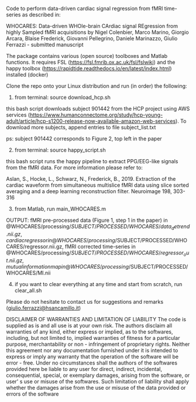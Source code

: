 Code to perform data-driven cardiac signal regression from fMRI time-series as described in:

WHOCARES: Data-driven WHOle-brain CArdiac signal REgression from highly Sampled fMRI acquisitions by Nigel Colenbier, Marco Marino, Giorgio Arcara, Blaise Frederick, Giovanni Pellegrino, Daniele Marinazzo, Giulio Ferrazzi - submitted manuscript

The package contains various (open source) toolboxes and Matlab functions. It requires FSL (https://fsl.fmrib.ox.ac.uk/fsl/fslwiki) and the happy toolbox (https://rapidtide.readthedocs.io/en/latest/index.html) installed (docker)

Clone the repo onto your Linux distribution and run (in order) the following:

1. from terminal: source download_hcp.sh

this bash script downloads subject 901442 from the HCP project using AWS services (https://www.humanconnectome.org/study/hcp-young-adult/article/hcp-s1200-release-now-available-amazon-web-services). To download more subjects, append entries to file subject_list.txt

ps: subject 901442 corresponds to Figure 2, top left in the paper

2. from terminal: source happy_script.sh

this bash script runs the happy pipeline to extract PPG/EEG-like signals from the fMRI data. For more information please refer to:

Aslan, S., Hocke, L., Schwarz, N., Frederick, B., 2019. Extraction of the cardiac waveform from simultaneous multislice fMRI data using
slice sorted averaging and a deep learning reconstruction filter. Neuroimage 198, 303-316

3. from Matlab, run main_WHOCARES.m

OUTPUT: fMRI pre-processed data (Figure 1, step 1 in the paper) in @WHOCARES/processing/$SUBJECT/PROCESSED/WHOCARES/data_detrend.nii.gz, cardiac regressor in @WHOCARES/processing/$SUBJECT/PROCESSED/WHOCARES/regressor.nii.gz, fMRI corrected time-series in @WHOCARES/processing/$SUBJECT/PROCESSED/WHOCARES/regressor_out.nii.gz, mutual information map in @WHOCARES/processing/$SUBJECT/PROCESSED/WHOCARES/MI.nii

4. if you want to clear everything at any time and start from scratch, run clear_all.sh

Please do not hesitate to contact us for suggestions and remarks (giulio.ferrazzi@hsancamillo.it)

DISCLAIMER OF WARRANTIES AND LIMITATION OF LIABILITY The code is supplied as is and all use is at your own risk. The authors disclaim all warranties of any kind, either express or implied, as to the softwares, including, but not limited to, implied warranties of fitness for a particular purpose, merchantability or non - infringement of proprietary rights. Neither this agreement nor any documentation furnished under it is intended to express or imply any warranty that the operation of the software will be error - free. Under no circumstances shall the authors of the softwares provided here be liable to any user for direct, indirect, incidental, consequential, special, or exemplary damages, arising from the software, or user' s use or misuse of the softwares. Such limitation of liability shall apply whether the damages arise from the use or misuse of the data provided or errors of the software
